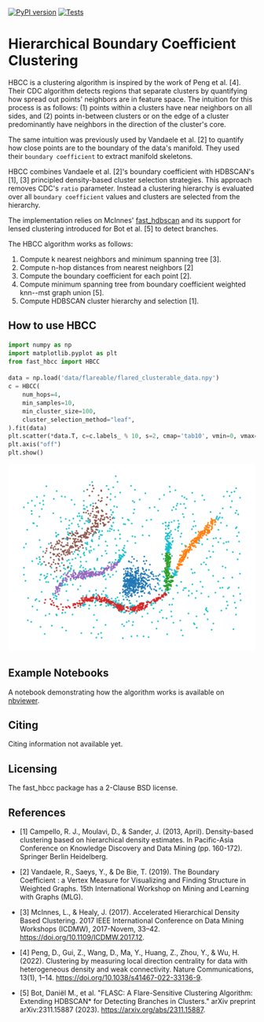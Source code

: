 [![PyPI
version](https://badge.fury.io/py/fast_hbcc.svg)](https://badge.fury.io/py/fast_hbcc)
[![Tests](https://github.com/vda-lab/fast_hbcc/actions/workflows/Tests.yml/badge.svg?branch=main)](https://github.com/vda-lab/fast_hbcc/actions/workflows/Tests.yml)


Hierarchical Boundary Coefficient Clustering
============================================

HBCC is a clustering algorithm is inspired by the work of Peng et al. [4]. Their
CDC algorithm detects regions that separate clusters by quantifying how spread
out points' neighbors are in feature space. The intuition for this process is as
follows: (1) points within a clusters have near neighbors on all sides, and (2)
points in-between clusters or on the edge of a cluster predominantly have
neighbors in the direction of the cluster's core.

The same intuition was previously used by Vandaele et al. [2] to quantify how
close points are to the boundary of the data's manifold. They used their
`boundary coefficient` to extract manifold skeletons.

HBCC combines Vandaele et al. [2]'s boundary coefficient with HDBSCAN's [1], [3]
principled density-based cluster selection strategies. This approach removes
CDC's `ratio` parameter. Instead a clustering hierarchy is evaluated over all
 `boundary coefficient` values and clusters are selected from the hierarchy.

The implementation relies on McInnes'
[fast_hdbscan](https://github.com/TutteInstitute/fast_hdbscan) and its support
for lensed clustering introduced for Bot et al. [5] to detect branches.

The HBCC algorithm works as follows:

1. Compute k nearest neighbors and minimum spanning tree [3].
2. Compute n-hop distances from nearest neighbors [2]
3. Compute the boundary coefficient for each point [2].
4. Compute minimum spanning tree from boundary coefficient weighted knn--mst
   graph union [5].
5. Compute HDBSCAN cluster hierarchy and selection [1].


## How to use HBCC

```python
import numpy as np
import matplotlib.pyplot as plt
from fast_hbcc import HBCC

data = np.load('data/flareable/flared_clusterable_data.npy')
c = HBCC(
    num_hops=4,
    min_samples=10,
    min_cluster_size=100,
    cluster_selection_method="leaf",
).fit(data)
plt.scatter(*data.T, c=c.labels_ % 10, s=2, cmap='tab10', vmin=0, vmax=9)
plt.axis("off")
plt.show()
```
![HBCC cluster scatterplot](./doc/_static/example.png)



## Example Notebooks

A notebook demonstrating how the algorithm works is available on
[nbviewer](https://nbviewer.org/github/vda-lab/fast_hbcc/blob/master/notebooks/HBCC.ipynb).


## Citing

Citing information not available yet.


## Licensing

The fast_hbcc package has a 2-Clause BSD license. 


## References

  - [1] Campello, R. J., Moulavi, D., & Sander, J. (2013, April). Density-based
    clustering based on hierarchical density estimates. In Pacific-Asia
    Conference on Knowledge Discovery and Data Mining (pp. 160-172). Springer
    Berlin Heidelberg.

  - [2] Vandaele, R., Saeys, Y., & De Bie, T. (2019). The Boundary Coefficient :
    a Vertex Measure for Visualizing and Finding Structure in Weighted Graphs.
    15th International Workshop on Mining and Learning with Graphs (MLG).

  - [3] McInnes, L., & Healy, J. (2017). Accelerated Hierarchical Density Based
    Clustering. 2017 IEEE International Conference on Data Mining Workshops
    (ICDMW), 2017-Novem, 33–42. https://doi.org/10.1109/ICDMW.2017.12.

  - [4] Peng, D., Gui, Z., Wang, D., Ma, Y., Huang, Z., Zhou, Y., & Wu, H.
    (2022). Clustering by measuring local direction centrality for data with
    heterogeneous density and weak connectivity. Nature Communications, 13(1),
    1–14. https://doi.org/10.1038/s41467-022-33136-9.

  - [5] Bot, Daniël M., et al. "FLASC: A Flare-Sensitive Clustering Algorithm:
    Extending HDBSCAN* for Detecting Branches in Clusters." arXiv preprint
    arXiv:2311.15887 (2023). https://arxiv.org/abs/2311.15887.